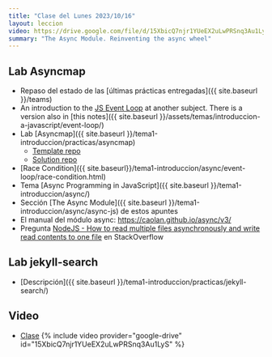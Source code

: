 ```yaml
---
title: "Clase del Lunes 2023/10/16"
layout: leccion
video: https://drive.google.com/file/d/15XbicQ7njr1YUeEX2uLwPRSnq3Au1LyS/view
summary: "The Async Module. Reinventing the async wheel"
---
```


## Lab Asyncmap

* Repaso del estado de las [últimas prácticas entregadas]({{ site.baseurl }}/teams) 
* An introduction to the [JS Event Loop](https://sytws.netlify.app/temas/async/event-loop/#the-event-loop-en-el-libro-the-modern-javascript-tutorial) at another subject. There is a version also in [this notes]({{ site.baseurl }}/assets/temas/introduccion-a-javascript/event-loop/)
* Lab [Asyncmap]({{ site.baseurl }}/tema1-introduccion/practicas/asyncmap)
  * [Template repo](https://github.com/ULL-MII-SYTWS/asyncmap-template)
  * [Solution repo](https://github.com/ULL-MII-SYTWS/asyncmap-solution)
* [Race Condition]({{ site.baseurl}}/tema1-introduccion/async/event-loop/race-condition.html)
* Tema [Async Programming in JavaScript]({{ site.baseurl }}/tema1-introduccion/async/)
* Sección [The Async Module]({{ site.baseurl }}/tema1-introduccion/async/async-js) de estos apuntes
* El manual del módulo async: <https://caolan.github.io/async/v3/>
* Pregunta [NodeJS - How to read multiple files asynchronously and write read contents to one file](https://stackoverflow.com/questions/39020704/nodejs-how-to-read-multiple-files-asynchronously-and-write-read-contents-to-on) en StackOverflow

## Lab jekyll-search

* [Descripción]({{ site.baseurl }}/tema1-introduccion/practicas/jekyll-search/)



## Video 

* <a href="{{page.video}}">Clase</a>
{% include video provider="google-drive" id="15XbicQ7njr1YUeEX2uLwPRSnq3Au1LyS" %}


